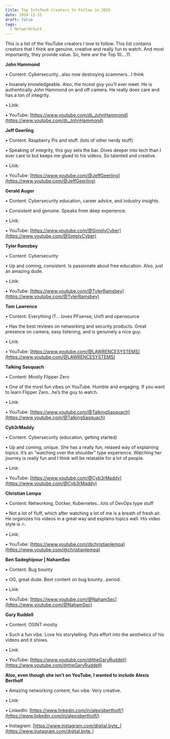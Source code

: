 ```yaml
---
title: Top InfoTech Creators to Follow in 2025
date: 2024-12-31
draft: false
tags:
  - NetworkChuck
---
```

This is a list of the YouTube creators I love to follow. This list contains creators that I think are genuine, creative and really fun to watch. And most importantly, they provide value. So, here are the Top 10….11.

  

**John Hammond**

• Content: Cybersecurity…also now destroying scammers…I think

• Insanely knowledgeable. Also, the nicest guy you’ll ever meet. He is authentically John Hammond on and off camera. He really does care and has a ton of integrity.

• Link:

• YouTube: [https://www.youtube.com/@_JohnHammond](https://www.youtube.com/@_JohnHammond)

  

**Jeff Geerling**

• Content: Raspberry Pis and stuff. (lots of other nerdy stuff)

• Speaking of integrity, this guy sets the bar. Dives deeper into tech than I ever care to but keeps me glued to his videos. So talented and creative.

• Link:

• YouTube: [https://www.youtube.com/@JeffGeerling](https://www.youtube.com/@JeffGeerling)

  

**Gerald Auger**

• Content: Cybersecurity education, career advice, and industry insights.

• Consistent and genuine. Speaks from deep experience.

• Link:

• YouTube: [https://www.youtube.com/@SimplyCyber](https://www.youtube.com/@SimplyCyber)

  

**Tyler Ramsbey**

• Content: Cybersecurity

• Up and coming, consistent. Is passionate about free education. Also, just an amazing dude.

• Link:

• YouTube: [https://www.youtube.com/@TylerRamsbey](https://www.youtube.com/@TylerRamsbey)

  

**Tom Lawrence**

• Content: Everything IT….loves PFsense, Unifi and opensource

• Has the best reviews on networking and security products. Great presence on camera, easy listening, and is genuinely a nice guy.

• Link:

• YouTube: [https://www.youtube.com/@LAWRENCESYSTEMS](https://www.youtube.com/@LAWRENCESYSTEMS)

  

**Talking Sasquach**

• Content: Mostly Flipper Zero

• One of the most fun vibes on YouTube. Humble and engaging. If you want to learn Flipper Zero…he’s the guy to watch.

• Link:

• YouTube: [https://www.youtube.com/@TalkingSasquach](https://www.youtube.com/@TalkingSasquach)

  

**Cyb3rMaddy**

• Content: Cybersecurity (education, getting started)

• Up and coming, unique. She has a really fun, relaxed way of explaining topics. It’s an “watching over the shoulder” type experience. Watching her journey is really fun and I think will be relatable for a lot of people.

• Link:

• YouTube: [https://www.youtube.com/@Cyb3rMaddy](https://www.youtube.com/@Cyb3rMaddy)

  

**Christian Lempa**

• Content: Networking, Docker, Kubernetes…lots of DevOps type stuff

• Not a lot of fluff, which after watching a lot of me is a breath of fresh air. He organizes his videos in a great way and explains topics well. His video style is 🔥.

• Link:

• YouTube: [https://www.youtube.com/@christianlempa](https://www.youtube.com/@christianlempa)

  

**Ben Sadeghipour | NahamSec**

• Content: Bug bounty

• OG, great dude. Best content on bug bounty…period.

• Link:

• YouTube: [https://www.youtube.com/@NahamSec](https://www.youtube.com/@NahamSec)

  

**Gary Ruddell**

• Content: OSINT mostly

• Such a fun vibe. Love his storytelling. Puts effort into the aesthetics of his videos and it shows.

• Link:

• YouTube: [https://www.youtube.com/@theGaryRuddell](https://www.youtube.com/@theGaryRuddell)

  

**Also, even though she isn’t on YouTube, I wanted to include Alexis Bertholf**

• Amazing networking content, fun vibe. Very creative.

• Link:

• LinkedIn: [https://www.linkedin.com/in/alexisbertholf/](https://www.linkedin.com/in/alexisbertholf/)

• Instagram: [https://www.instagram.com/digital.byte_](https://www.instagram.com/digital.byte_)